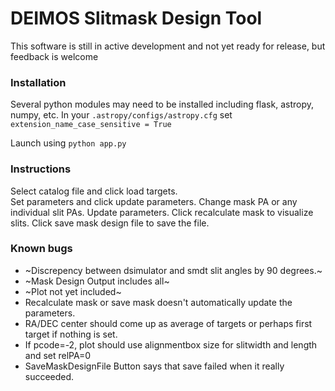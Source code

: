 # DEIMOS Slitmask Design Tool

This software is still in active development and not yet ready for release, but feedback is welcome

### Installation
Several python modules may need to be installed including flask, astropy, numpy, etc.
In your `.astropy/configs/astropy.cfg` set `extension_name_case_sensitive = True`

Launch using `python app.py`

### Instructions
Select catalog file and click load targets.  
Set parameters and click update parameters.
Change mask PA or any individual slit PAs.
Update parameters.
Click recalculate mask to visualize slits.
Click save mask design file to save the file.

### Known bugs
- ~Discrepency between dsimulator and smdt slit angles by 90 degrees.~
- ~Mask Design Output includes all~ 
- ~Plot not yet included~
- Recalculate mask or save mask doesn't automatically update the parameters.
- RA/DEC center should come up as average of targets or perhaps first target if nothing is set.
- If pcode=-2, plot should use alignmentbox size for slitwidth and length and set relPA=0
- SaveMaskDesignFile Button says that save failed when it really succeeded.
